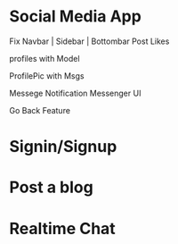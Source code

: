 # Social Media App

Fix Navbar | Sidebar | Bottombar
Post Likes

profiles with Model

ProfilePic with Msgs

Messege Notification
Messenger UI

Go Back Feature

# Signin/Signup

# Post a blog

# Realtime Chat